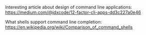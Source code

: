 Interesting article about design of command line applications:
<https://medium.com/@jdxcode/12-factor-cli-apps-dd3c227a0e46>

What shells support command line completion:
<https://en.wikipedia.org/wiki/Comparison_of_command_shells>
